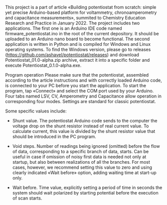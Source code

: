 This project is a part of article «Building potentiostat from scratch: simple yet precise Arduino-based platform for voltammetry, chronoamperometry and capacitance measurements», summited to Chemistry Education Research and Practice in January 2022.
The project includes two applications.
The first one is an Arduino IDE code named firmware_potentiostat.ino in the root of the current depository. It should be uploaded to an Arduino nano board to become functional.
The second application is written in Python and is compiled for Windows and Linux operating systems. To find the Windows version, please go to releases (https://github.com/ashavel/potentiostat/releases) and download Potentiostat_01.0-alpha.zip archive, extract it into a specific folder and execute Potentiostat_0.1.0-alpha.exe.

Program operation
Please make sure that the potentiostat, assembled according to the article instructions and with correctly loaded Arduino code, is connected to your PC before you start the application.
To start the program, tap «Connect» and select the COM port used by your Arduino.
Four tabs named LSV, CV, Amperometry and Capacitance allow operation in corresponding four modes. Settings are standard for classic potentiostat.

Some specific values include:

-	Shunt value.
The potentiostat Arduino code sends to the computer the voltage drop on the shunt resistor instead of real current value. To calculate current, this value is divided by the shunt resistor value that should be introduced in the PC program.

-	Void steps.
Number of readings being ignored (omitted) before the flow of data, corresponding to a specific branch of data, starts. Can be useful in case if omission of noisy first data is needed not only at startup, but also between realizations of all the branches. For most cases, however, we recommend setting this value to zero and using clearly indicated «Wait before» option, adding waiting time at start-up only.

-	Wait before.
Time value, explicitly setting a period of time in seconds the system should wait polarized by starting potential before the execution of scan starts. 

